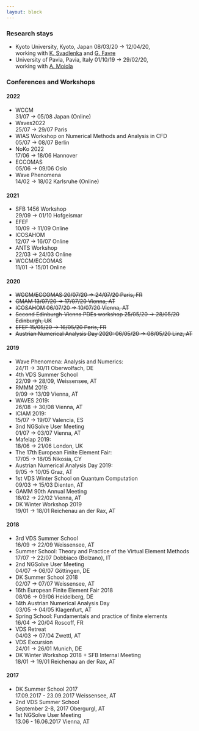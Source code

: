 ```yaml
---
layout: block
---
```

### Research stays
* Kyoto University, Kyoto, Japan
    08/03/20 → 12/04/20,  
    working with [K. Svadlenka](https://www.math.kyoto-u.ac.jp/~karel) and [G. Favre](https://mat.univie.ac.at/~favre)
* University of Pavia, Pavia, Italy
    01/10/19 → 29/02/20,  
    working with [A. Moiola](http://matematica.unipv.it/moiola)

### Conferences and Workshops

#### 2022
  * WCCM  
    31/07 → 05/08
    Japan (Online)
  * Waves2022  
    25/07 → 29/07
    Paris
  * WIAS Workshop on Numerical Methods and Analysis in CFD  
    05/07 → 08/07
    Berlin
  * NoKo 2022  
    17/06 → 18/06
    Hannover
  * ECCOMAS  
    05/06 → 09/06
    Oslo
  * Wave Phenomena  
    14/02 → 18/02
    Karlsruhe (Online)
<!--more-->

#### 2021
  * SFB 1456 Workshop   
    29/09 → 01/10
    Hofgeismar
  * EFEF  
    10/09 → 11/09
    Online 
  * ICOSAHOM  
    12/07 → 16/07
    Online 
  * ANTS Workshop  
    22/03 → 24/03
    Online
  * WCCM/ECCOMAS  
    11/01 → 15/01
    Online

#### 2020
  * ~~WCCM/ECCOMAS
    20/07/20 → 24/07/20
    Paris, FR~~ 
  * ~~CMAM
    13/07/20 → 17/07/20
    Vienna, AT~~
  * ~~ICOSAHOM
    06/07/20 → 10/07/20
    Vienna, AT~~
  * ~~Second Edinburgh-Vienna PDEs workshop
    25/05/20 → 28/05/20
    Edinburgh, UK~~
  * ~~EFEF
    15/05/20 → 16/05/20
    Paris, FR~~
  * ~~Austrian Numerical Analysis Day 2020:
    06/05/20 → 08/05/20
    Linz, AT~~

#### 2019
  * Wave Phenomena: Analysis and Numerics:  
    24/11 → 30/11
    Oberwolfach, DE
  * 4th VDS Summer School  
    22/09 → 28/09, 
    Weissensee, AT
  * RMMM 2019:  
    9/09 → 13/09
    Vienna, AT
  * WAVES 2019:  
    26/08 → 30/08
    Vienna, AT
  * ICIAM 2019:   
    15/07 → 19/07
    Valencia, ES 
  * 3nd NGSolve User Meeting  
    01/07 → 03/07
    Vienna, AT
  * Mafelap 2019:  
    18/06 → 21/06
    London, UK
  * The 17th European Finite Element Fair:  
    17/05 → 18/05
    Nikosia, CY
  * Austrian Numerical Analysis Day 2019:  
    9/05 → 10/05
    Graz, AT
  * 1st VDS Winter School on Quantum Computation  
    09/03 → 15/03
    Dienten, AT
  * GAMM 90th Annual Meeting  
    18/02 → 22/02
    Vienna, AT
  * DK Winter Workshop 2019  
    19/01 → 18/01
    Reichenau an der Rax, AT

#### 2018
  * 3rd VDS Summer School  
    16/09 → 22/09
    Weissensee, AT
  * Summer School: Theory and Practice of the Virtual Element Methods  
    17/07 → 22/07
    Dobbiaco (Bolzano), IT
  * 2nd NGSolve User Meeting  
    04/07 → 06/07
    Göttingen, DE
  * DK Summer School 2018   
    02/07 → 07/07
    Weissensee, AT
  * 16th European Finite Element Fair 2018   
    08/06 → 09/06
    Heidelberg, DE
  * 14th Austrian Numerical Analysis Day  
    03/05 → 04/05
    Klagenfurt, AT
  * Spring School: Fundamentals and practice of finite elements  
    16/04 → 20/04
    Roscoff, FR
  * VDS Retreat   
    04/03 → 07/04
    Zwettl, AT
  * VDS Excursion   
    24/01 → 26/01
    Munich, DE
  * DK Winter Workshop 2018 + SFB Internal Meeting  
    18/01 → 19/01
    Reichenau an der Rax, AT

#### 2017
  * DK Summer School 2017  
    17.09.2017 - 23.09.2017 
    Weissensee, AT
  * 2nd VDS Summer School  
    September 2-8, 2017
    Obergurgl, AT
  * 1st NGSolve User Meeting  
    13.06 - 16.06.2017 
    Vienna, AT
